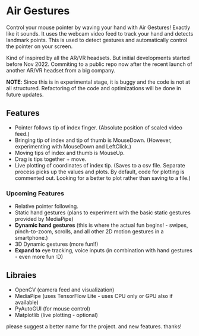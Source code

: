 # Air Gestures

Control your mouse pointer by waving your hand with Air Gestures!
Exactly like it sounds. It uses the webcam video feed to track your hand and detects landmark points. This is used to detect gestures and automatically control the pointer on your screen. 

Kind of inspired by all the AR/VR headsets.
But initial developments started before Nov 2022.
Commiting to a public repo now after the recent launch of another AR/VR headset from a big company.

**NOTE**: Since this is in experimental stage, it is buggy and the code is not at all structured. Refactoring of the code and optimizations will be done in future updates.

## Features

- Pointer follows tip of index finger. (Absolute position of scaled video feed.)
- Bringing tip of index and tip of thumb is MouseDown. (However, experimenting with MouseDown and LeftClick.)
- Moving tips of index and thumb is MouseUp.
- Drag is tips together + move.
- Live plotting of coordinates of index tip. (Saves to a csv file. Separate process picks up the values and plots.  By default, code for plotting is commented out. Looking for a better to plot rather than saving to a file.)

### Upcoming Features

- Relative pointer following.
- Static hand gestures (plans to experiment with the basic static gestures provided by MediaPipe)
- **Dynamic hand gestures** (this is where the actual fun begins! - swipes, pinch-to-zoom, scrolls, and all other 2D motion gestures in a smartphone.)
- 3D Dynamic gestures (more fun!!)
- **Expand to** eye tracking, voice inputs (in combination with hand gestures - even more fun :D) 

## Libraies 

- OpenCV (camera feed and visualization)
- MediaPipe (uses TensorFlow Lite - uses CPU only or GPU also if available)
- PyAutoGUI (for mouse control)
- Matplotlib (live plotting - optional)

please suggest a better name for the project. and new features. thanks!